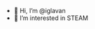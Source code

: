 - 👋 Hi, I’m @iglavan
- 👀 I’m interested in STEAM


<!---
iglavan/iglavan is a ✨ special ✨ repository because its `README.md` (this file) appears on your GitHub profile.
You can click the Preview link to take a look at your changes.
--->
